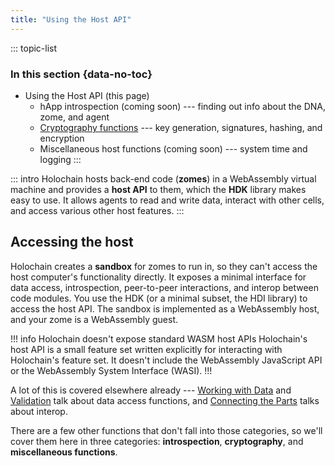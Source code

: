 ```yaml
---
title: "Using the Host API"
---
```


::: topic-list
### In this section {data-no-toc}

* Using the Host API (this page)
    * hApp introspection (coming soon) --- finding out info about the DNA, zome, and agent
    * [Cryptography functions](/build/cryptography-functions/) --- key generation, signatures, hashing, and encryption
    * Miscellaneous host functions (coming soon) --- system time and logging
:::

::: intro
Holochain hosts back-end code (**zomes**) in a WebAssembly virtual machine and provides a **host API** to them, which the **HDK** library makes easy to use. It allows agents to read and write data, interact with other cells, and access various other host features.
:::

## Accessing the host

Holochain creates a **sandbox** for zomes to run in, so they can't access the host computer's functionality directly. It exposes a minimal interface for data access, introspection, peer-to-peer interactions, and interop between code modules. You use the HDK (or a minimal subset, the HDI library) to access the host API. The sandbox is implemented as a WebAssembly host, and your zome is a WebAssembly guest.

!!! info Holochain doesn't expose standard WASM host APIs
Holochain's host API is a small feature set written explicitly for interacting with Holochain's feature set. It doesn't include the WebAssembly JavaScript API or the WebAssembly System Interface (WASI).
!!!

A lot of this is covered elsewhere already --- [Working with Data](/build/working-with-data/) and [Validation](/build/validation/) talk about data access functions, and [Connecting the Parts](/build/connecting-the-parts/) talks about interop.

There are a few other functions that don't fall into those categories, so we'll cover them here in three categories: **introspection**, **cryptography**, and **miscellaneous functions**.<!-- TODO: link as they're written -->
